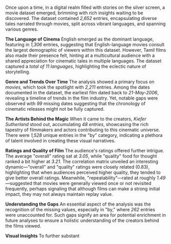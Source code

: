 Once upon a time, in a digital realm filled with stories on the silver screen, a movie dataset emerged, brimming with rich insights waiting to be discovered. The dataset contained *2,652* entries, encapsulating diverse tales narrated through movies, split across vibrant languages, and spanning various genres. 

**The Language of Cinema**
English emerged as the dominant language, featuring in *1,306* entries, suggesting that English-language movies consult the largest demographic of viewers within this dataset. However, Tamil films also made their presence felt, hinting at a multicultural audience with a shared appreciation for cinematic tales in multiple languages. The dataset captured a *total of 11 languages*, highlighting the eclectic nature of storytelling.

**Genre and Trends Over Time**
The analysis showed a primary focus on *movies*, which took the spotlight with *2,211* entries. Among the dates documented in the dataset, the earliest film dated back to *21-May-2006*, revealing a timeline of trends in the film industry. Yet, notable gaps were observed with *99* missing dates suggesting that the chronology of cinematic releases might not be fully captured.

**The Artists Behind the Magic**
When it came to the creators, *Kiefer Sutherland* stood out, accumulating *48 entries*, showcasing the rich tapestry of filmmakers and actors contributing to this cinematic universe. There were *1,528* unique entries in the "by" category, indicating a plethora of talent involved in creating these visual narratives.

**Ratings and Quality of Film**
The audience's ratings offered further intrigue. The average "overall" rating sat at *3.05*, while "quality" food for thought ranked a bit higher at *3.21*. The correlation matrix unveiled an interesting dynamic—"overall" and "quality" ratings were closely related (0.83), highlighting that when audiences perceived higher quality, they tended to give better overall ratings. Meanwhile, "repeatability"—rated at roughly *1.49*—suggested that movies were generally viewed once or not revisited frequently, perhaps signaling that although films can make a strong initial impact, they may not always maintain replay value.

**Understanding the Gaps**
An essential aspect of the analysis was the recognition of the missing values, especially in "by," where *262* entries were unaccounted for. Such gaps signify an area for potential enrichment in future analyses to ensure a holistic understanding of the creators behind the films viewed.

**Visual Insights**
To further substant